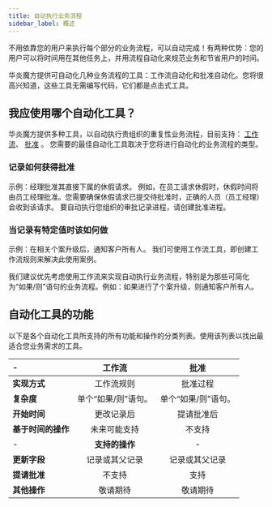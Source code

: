 ```yaml
---
title: 自动执行业务流程
sidebar_label: 概述
---
```


不用依靠您的用户来执行每个部分的业务流程，可以自动完成！有两种优势：您的用户可以将时间用在其他任务上，并用流程自动化来规范业务和节省用户的时间。

华炎魔方提供可自动化几种业务流程的工具：工作流自动化和批准自动化。您将很高兴知道，这些工具无需编写代码，它们都是点击式工具。

## 我应使用哪个自动化工具？

华炎魔方提供多种工具，以自动执行贵组织的重复性业务流程，目前支持： [工作流](/help/auto_workflow/summary)、 [批准](/help/approval/approval_summary) 。
您需要的最佳自动化工具取决于您将进行自动化的业务流程的类型。

### 记录如何获得批准

示例：经理批准其直接下属的休假请求。
例如，在员工请求休假时，休假时间将由员工经理批准。您需要确保休假请求已提交待批准时，正确的人员（员工经理）会收到该请求。
要自动执行您组织的审批记录进程，请创建批准进程。

### 当记录有特定值时该如何做

示例：在相关个案升级后，通知客户所有人。
我们可使用工作流工具，即创建工作流规则来解决此使用案例。

我们建议优先考虑使用工作流来实现自动执行业务流程，特别是为那些可简化为“如果/则”语句的业务流程。例如：如果进行了个案升级，则通知客户所有人。

## 自动化工具的功能

以下是各个自动化工具所支持的所有功能和操作的分类列表。使用该列表以找出最适合您业务需求的工具。

 \- | 工作流 | 批准
:- | :-: | :-:
**实现方式** | 工作流规则 | 批准过程
**复杂度** | 单个“如果/则”语句。 | 单个“如果/则”语句。
**开始时间** | 更改记录后 | 提请批准后
**基于时间的操作** | 未来可能支持 | 不支持
 \- | **支持的操作** | \-
**更新字段** | 记录或其父记录 | 记录或其父记录
**提请批准** | 不支持 | 支持
**其他操作** | 敬请期待 | 敬请期待
